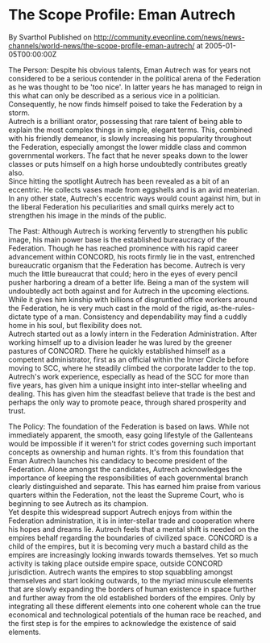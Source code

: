 # The Scope Profile: Eman Autrech
By Svarthol
Published on http://community.eveonline.com/news/news-channels/world-news/the-scope-profile-eman-autrech/ at 2005-01-05T00:00:00Z

The Person: Despite his obvious talents, Eman Autrech was for years not considered to be a serious contender in the political arena of the Federation as he was thought to be 'too nice'. In latter years he has managed to reign in this what can only be described as a serious vice in a politician. Consequently, he now finds himself poised to take the Federation by a storm.  
 Autrech is a brilliant orator, possessing that rare talent of being able to explain the most complex things in simple, elegant terms. This, combined with his friendly demeanor, is slowly increasing his popularity throughout the Federation, especially amongst the lower middle class and common governmental workers. The fact that he never speaks down to the lower classes or puts himself on a high horse undoubtedly contributes greatly also.  
Since hitting the spotlight Autrech has been revealed as a bit of an eccentric. He collects vases made from eggshells and is an avid meaterian. In any other state, Autrech's eccentric ways would count against him, but in the liberal Federation his peculiarities and small quirks merely act to strengthen his image in the minds of the public.   
  
The Past: Although Autrech is working fervently to strengthen his public image, his main power base is the established bureaucracy of the Federation. Though he has reached prominence with his rapid career advancement within CONCORD, his roots firmly lie in the vast, entrenched bureaucratic organism that the Federation has become. Autrech is very much the little bureaucrat that could; hero in the eyes of every pencil pusher harboring a dream of a better life. Being a man of the system will undoubtedly act both against and for Autrech in the upcoming elections. While it gives him kinship with billions of disgruntled office workers around the Federation, he is very much cast in the mold of the rigid, as-the-rules-dictate type of a man. Consistency and dependability may find a cuddly home in his soul, but flexibility does not.  
Autrech started out as a lowly intern in the Federation Administration. After working himself up to a division leader he was lured by the greener pastures of CONCORD. There he quickly established himself as a competent administrator, first as an official within the Inner Circle before moving to SCC, where he steadily climbed the corporate ladder to the top. Autrech's work experience, especially as head of the SCC for more than five years, has given him a unique insight into inter-stellar wheeling and dealing. This has given him the steadfast believe that trade is the best and perhaps the only way to promote peace, through shared prosperity and trust.   
  
The Policy: The foundation of the Federation is based on laws. While not immediately apparent, the smooth, easy going lifestyle of the Gallenteans would be impossible if it weren't for strict codes governing such important concepts as ownership and human rights. It's from this foundation that Eman Autrech launches his candidacy to become president of the Federation. Alone amongst the candidates, Autrech acknowledges the importance of keeping the responsibilities of each governmental branch clearly distinguished and separate. This has earned him praise from various quarters within the Federation, not the least the Supreme Court, who is beginning to see Autrech as its champion.  
Yet despite this widespread support Autrech enjoys from within the Federation administration, it is in inter-stellar trade and cooperation where his hopes and dreams lie. Autrech feels that a mental shift is needed on the empires behalf regarding the boundaries of civilized space. CONCORD is a child of the empires, but it is becoming very much a bastard child as the empires are increasingly looking inwards towards themselves. Yet so much activity is taking place outside empire space, outside CONCORD jurisdiction. Autrech wants the empires to stop squabbling amongst themselves and start looking outwards, to the myriad minuscule elements that are slowly expanding the borders of human existence in space further and further away from the old established borders of the empires. Only by integrating all these different elements into one coherent whole can the true economical and technological potentials of the human race be reached, and the first step is for the empires to acknowledge the existence of said elements.

